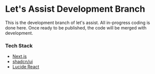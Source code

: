 # Let's Assist Development Branch
This is the development branch of let's assist. All in-progress coding is done here. Once ready to be published, the code will be merged with development.

### Tech Stack
- [Next.js](https://nextjs.org/)
- [shadcn/ui](https://ui.shadcn.com/)
- [Lucide React](https://lucide.dev/)